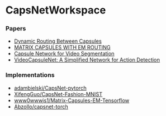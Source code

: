 # CapsNetWorkspace

### Papers
- [Dynamic Routing Between Capsules](http://papers.nips.cc/paper/6975-dynamic-routing-between-capsules.pdf)
- [MATRIX CAPSULES WITH EM ROUTING](https://openreview.net/pdf?id=HJWLfGWRb)
- [Capsule Network for Video Segmentation](http://ceur-ws.org/Vol-2236/paper-02-002.pdf)
- [VideoCapsuleNet: A Simplified Network for Action
Detection](https://arxiv.org/pdf/1805.08162.pdf)

### Implementations
- [adambielski/CapsNet-pytorch](https://github.com/adambielski/CapsNet-pytorch)
- [XifengGuo/CapsNet-Fashion-MNIST](https://github.com/XifengGuo/CapsNet-Fashion-MNIST)
- [www0wwwjs1/Matrix-Capsules-EM-Tensorflow](https://github.com/www0wwwjs1/Matrix-Capsules-EM-Tensorflow)
- [Abzollo/capsnet-torch](https://github.com/Abzollo/capsnet-torch)
